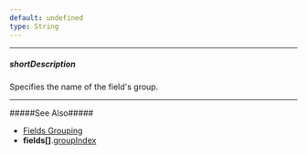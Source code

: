 ```yaml
---
default: undefined
type: String
---
```

---
##### shortDescription
Specifies the name of the field's group.

---
#####See Also#####
- [Fields Grouping](/concepts/05%20Widgets/PivotGrid/050%20Grouping/030%20Fields%20Grouping.md '/Documentation/Guide/Widgets/PivotGrid/Grouping/#Fields_Grouping')
- **fields[]**.[groupIndex](/api-reference/30%20Data%20Layer/PivotGridDataSource/1%20Configuration/fields/groupIndex.md '/Documentation/ApiReference/Data_Layer/PivotGridDataSource/Configuration/fields/#groupIndex')